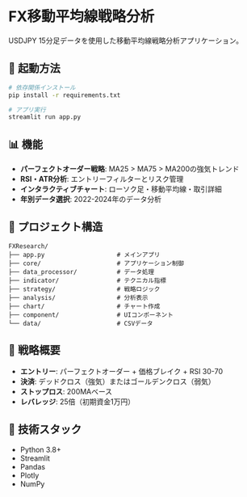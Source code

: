 # FX移動平均線戦略分析

USDJPY 15分足データを使用した移動平均線戦略分析アプリケーション。

## 🚀 起動方法

```bash
# 依存関係インストール
pip install -r requirements.txt

# アプリ実行
streamlit run app.py
```

## 📊 機能

- **パーフェクトオーダー戦略**: MA25 > MA75 > MA200の強気トレンド
- **RSI・ATR分析**: エントリーフィルターとリスク管理
- **インタラクティブチャート**: ローソク足・移動平均線・取引詳細
- **年別データ選択**: 2022-2024年のデータ分析

## 📁 プロジェクト構造

```
FXResearch/
├── app.py                    # メインアプリ
├── core/                     # アプリケーション制御
├── data_processor/           # データ処理
├── indicator/                # テクニカル指標
├── strategy/                 # 戦略ロジック
├── analysis/                 # 分析表示
├── chart/                    # チャート作成
├── component/                # UIコンポーネント
└── data/                     # CSVデータ
```

## 🎯 戦略概要

- **エントリー**: パーフェクトオーダー + 価格ブレイク + RSI 30-70
- **決済**: デッドクロス（強気）またはゴールデンクロス（弱気）
- **ストップロス**: 200MAベース
- **レバレッジ**: 25倍（初期資金1万円）

## 🔧 技術スタック

- Python 3.8+
- Streamlit
- Pandas
- Plotly
- NumPy 